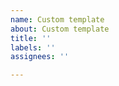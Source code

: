 ```yaml
---
name: Custom template
about: Custom template
title: ''
labels: ''
assignees: ''

---
```



